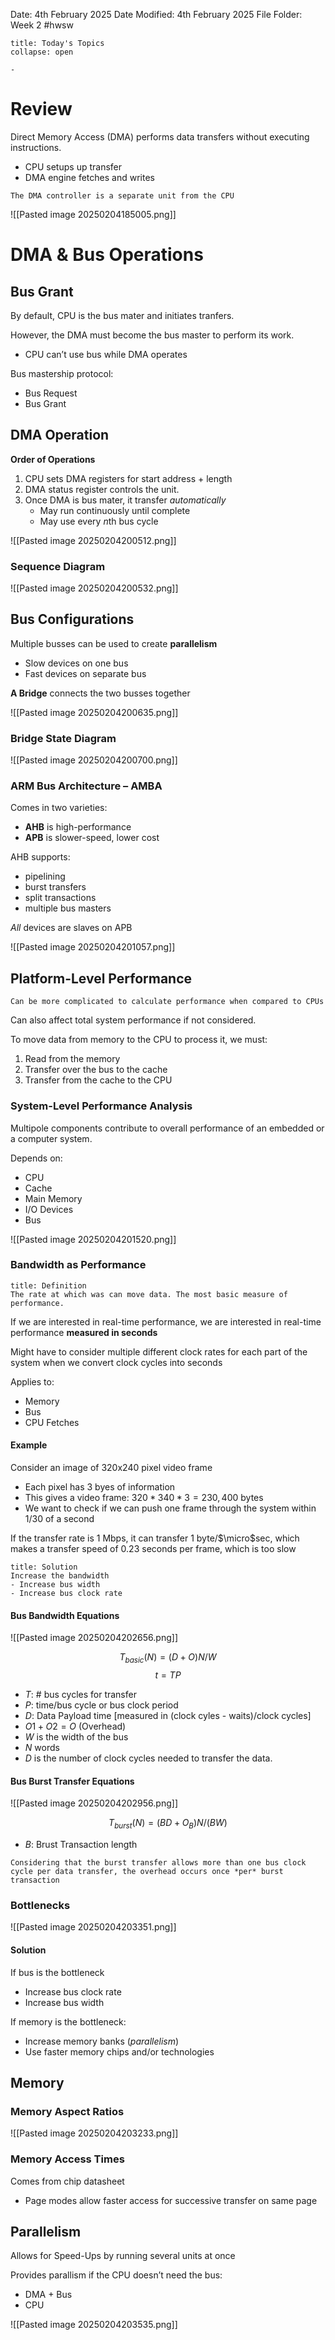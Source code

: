 Date: 4th February 2025
Date Modified: 4th February 2025
File Folder: Week 2
#hwsw

```ad-abstract
title: Today's Topics
collapse: open

- 

```

# Review

Direct Memory Access (DMA) performs data transfers without executing instructions.
- CPU setups up transfer
- DMA engine fetches and writes

```ad-note
The DMA controller is a separate unit from the CPU
```

![[Pasted image 20250204185005.png]]

# DMA & Bus Operations

## Bus Grant

By default, CPU is the bus mater and initiates tranfers.

However, the DMA must become the bus master to perform its work.
- CPU can’t use bus while DMA operates

Bus mastership protocol:
- Bus Request
- Bus Grant

## DMA Operation

**Order of Operations**
1. CPU sets DMA registers for start address + length
2. DMA status register controls the unit.
3. Once DMA is bus mater, it transfer *automatically*
	- May run continuously until complete
	- May use every $n$th bus cycle

![[Pasted image 20250204200512.png]]

### Sequence Diagram

![[Pasted image 20250204200532.png]]

## Bus Configurations

Multiple busses can be used to create **parallelism**
- Slow devices on one bus
- Fast devices on separate bus

**A Bridge** connects the two busses together

![[Pasted image 20250204200635.png]]

### Bridge State Diagram

![[Pasted image 20250204200700.png]]

### ARM Bus Architecture – AMBA

Comes in two varieties:
- **AHB** is high-performance
- **APB** is slower-speed, lower cost

AHB supports:
- pipelining
- burst transfers
- split transactions
- multiple bus masters

*All* devices are slaves on APB

![[Pasted image 20250204201057.png]]

## Platform-Level Performance

```ad-note
Can be more complicated to calculate performance when compared to CPUs
```

Can also affect total system performance if not considered.

To move data from memory to the CPU to process it, we must:
1. Read from the memory
2. Transfer over the bus to the cache
3. Transfer from the cache to the CPU

### System-Level Performance Analysis

Multipole components contribute to overall performance of an embedded or a computer system.

Depends on:
- CPU
- Cache
- Main Memory
- I/O Devices
- Bus

![[Pasted image 20250204201520.png]]

### Bandwidth as Performance

```ad-summary
title: Definition
The rate at which was can move data. The most basic measure of performance.
```

If we are interested in real-time performance, we are interested in real-time performance **measured in seconds**

Might have to consider multiple different clock rates for each part of the system when we convert clock cycles into seconds

Applies to:
- Memory
- Bus
- CPU Fetches

#### Example

Consider an image of 320x240 pixel video frame
- Each pixel has 3 byes of information
- This gives a video frame: $320*340*3 = 230,400$ bytes
- We want to check if we can push one frame through the system within $1/30$ of a second

If the transfer rate is $1$ Mbps, it can transfer $1$ byte/$\micro$sec, which makes a transfer speed of $0.23$ seconds per frame, which is too slow

```ad-check
title: Solution
Increase the bandwidth
- Increase bus width
- Increase bus clock rate
```

#### Bus Bandwidth Equations

![[Pasted image 20250204202656.png]]

$$T_{basic}(N) = (D+O)N/W$$
$$t=TP$$
- $T$: # bus cycles for transfer
- $P$: time/bus cycle or bus clock period
- $D$: Data Payload time [measured in (clock cyles - waits)/clock cycles]
- $O1 + O2 = O$ (Overhead)
- $W$ is the width of the bus
- $N$ words
- $D$ is the number of clock cycles needed to transfer the data. 

#### Bus Burst Transfer Equations

![[Pasted image 20250204202956.png]]

$$T_{burst}(N)=(BD+O_B)N/(BW)$$
- $B$: Brust Transaction length

```ad-important
Considering that the burst transfer allows more than one bus clock cycle per data transfer, the overhead occurs once *per* burst transaction
```

### Bottlenecks

![[Pasted image 20250204203351.png]]

#### Solution

If bus is the bottleneck
- Increase bus clock rate
- Increase bus width

If memory is the bottleneck:
- Increase memory banks (*parallelism*)
- Use faster memory chips and/or technologies
## Memory

### Memory Aspect Ratios

![[Pasted image 20250204203233.png]]

### Memory Access Times

Comes from chip datasheet
- Page modes allow faster access for successive transfer on same page

## Parallelism

Allows for Speed-Ups by running several units at once

Provides parallism if the CPU doesn’t need the bus:
- DMA + Bus
- CPU

![[Pasted image 20250204203535.png]]